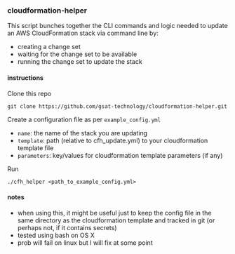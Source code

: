 ### cloudformation-helper

This script bunches together the CLI commands and logic needed to update an AWS CloudFormation stack via command line by:
- creating a change set
- waiting for the change set to be available
- running the change set to update the stack

#### instructions

Clone this repo
```
git clone https://github.com/gsat-technology/cloudformation-helper.git
```

Create a configuration file as per `example_config.yml`

- `name`: the name of the stack you are updating
- `template`: path (relative to cfh_update.yml) to your cloudformation template file
- `parameters`: key/values for cloudformation template parameters (if any)

Run
```
./cfh_helper <path_to_example_config.yml>
```

#### notes

- when using this, it might be useful just to keep the config file in the same directory as the cloudformation template and tracked in git (or perhaps not, if it contains secrets)
- tested using bash on OS X
- prob will fail on linux but I will fix at some point
